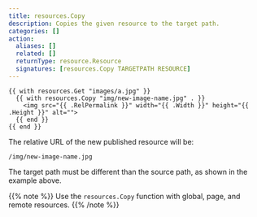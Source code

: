 ```yaml
---
title: resources.Copy
description: Copies the given resource to the target path.
categories: []
action:
  aliases: []
  related: []
  returnType: resource.Resource
  signatures: [resources.Copy TARGETPATH RESOURCE]
---
```


```go-html-template
{{ with resources.Get "images/a.jpg" }}
  {{ with resources.Copy "img/new-image-name.jpg" . }}
    <img src="{{ .RelPermalink }}" width="{{ .Width }}" height="{{ .Height }}" alt="">
  {{ end }}
{{ end }}
```

The relative URL of the new published resource will be:

```text
/img/new-image-name.jpg
```

The target path must be different than the source path, as shown in the example above.

{{% note %}}
Use the `resources.Copy` function with global, page, and remote resources.
{{% /note %}}
